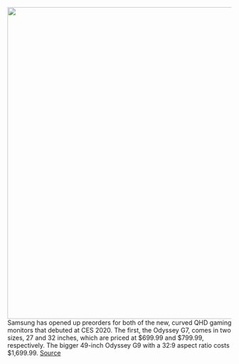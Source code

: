 <img src='https://cdn.vox-cdn.com/thumbor/cWdYhwJCtQwydw9JOtqbl01-6d0=/0x0:6240x4160/1200x800/filters:focal(2621x1581:3619x2579)/cdn.vox-cdn.com/uploads/chorus_image/image/66934883/DSCF4877_2.0.jpg' width='700px' /><br/>
Samsung has opened up preorders for both of the new, curved QHD gaming monitors that debuted at CES 2020. The first, the Odyssey G7, comes in two sizes, 27 and 32 inches, which are priced at $699.99 and $799.99, respectively. The bigger 49-inch Odyssey G9 with a 32:9 aspect ratio costs $1,699.99.
<a href='https://www.theverge.com/2020/6/15/21289300/samsung-curved-odyssey-g7-g9-gaming-monitors-preorder-release-date-price-gsync-freesync'> Source <a/>